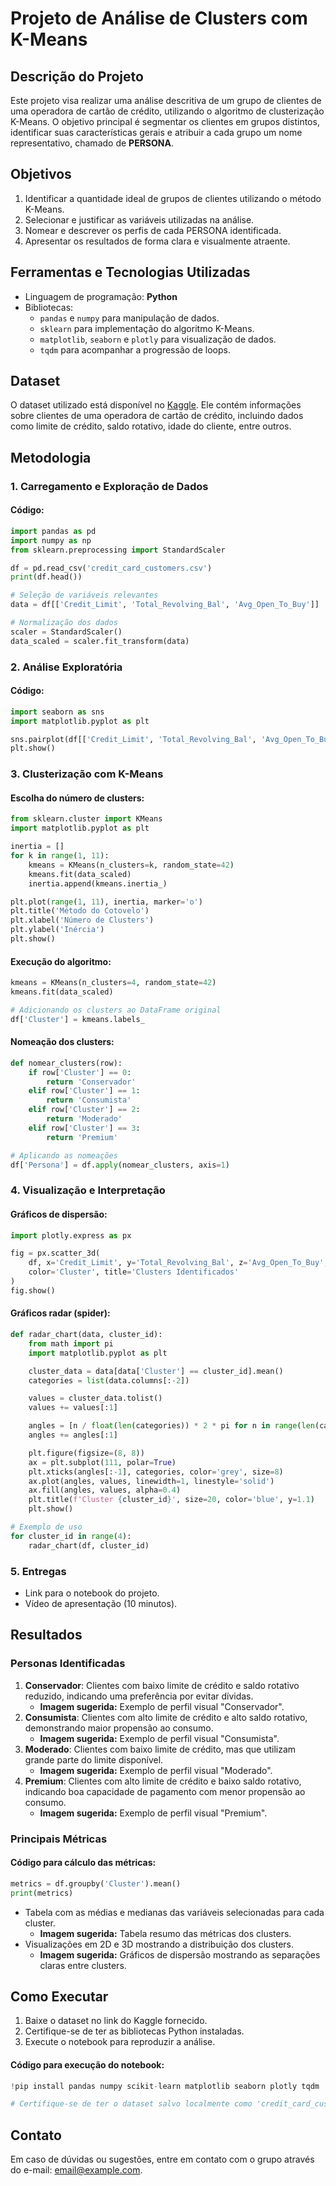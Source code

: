 # Projeto de Análise de Clusters com K-Means

## Descrição do Projeto
Este projeto visa realizar uma análise descritiva de um grupo de clientes de uma operadora de cartão de crédito, utilizando o algoritmo de clusterização K-Means. O objetivo principal é segmentar os clientes em grupos distintos, identificar suas características gerais e atribuir a cada grupo um nome representativo, chamado de **PERSONA**.

## Objetivos
1. Identificar a quantidade ideal de grupos de clientes utilizando o método K-Means.
2. Selecionar e justificar as variáveis utilizadas na análise.
3. Nomear e descrever os perfis de cada PERSONA identificada.
4. Apresentar os resultados de forma clara e visualmente atraente.

## Ferramentas e Tecnologias Utilizadas
- Linguagem de programação: **Python**
- Bibliotecas:
  - `pandas` e `numpy` para manipulação de dados.
  - `sklearn` para implementação do algoritmo K-Means.
  - `matplotlib`, `seaborn` e `plotly` para visualização de dados.
  - `tqdm` para acompanhar a progressão de loops.

## Dataset
O dataset utilizado está disponível no [Kaggle](https://www.kaggle.com/datasets/sakshigoyal7/credit-card-customers). Ele contém informações sobre clientes de uma operadora de cartão de crédito, incluindo dados como limite de crédito, saldo rotativo, idade do cliente, entre outros.

## Metodologia
### 1. Carregamento e Exploração de Dados
#### Código:
```python
import pandas as pd
import numpy as np
from sklearn.preprocessing import StandardScaler

df = pd.read_csv('credit_card_customers.csv')
print(df.head())

# Seleção de variáveis relevantes
data = df[['Credit_Limit', 'Total_Revolving_Bal', 'Avg_Open_To_Buy']]

# Normalização dos dados
scaler = StandardScaler()
data_scaled = scaler.fit_transform(data)
```

### 2. Análise Exploratória
#### Código:
```python
import seaborn as sns
import matplotlib.pyplot as plt

sns.pairplot(df[['Credit_Limit', 'Total_Revolving_Bal', 'Avg_Open_To_Buy']])
plt.show()
```

### 3. Clusterização com K-Means
#### Escolha do número de clusters:
```python
from sklearn.cluster import KMeans
import matplotlib.pyplot as plt

inertia = []
for k in range(1, 11):
    kmeans = KMeans(n_clusters=k, random_state=42)
    kmeans.fit(data_scaled)
    inertia.append(kmeans.inertia_)

plt.plot(range(1, 11), inertia, marker='o')
plt.title('Método do Cotovelo')
plt.xlabel('Número de Clusters')
plt.ylabel('Inércia')
plt.show()
```

#### Execução do algoritmo:
```python
kmeans = KMeans(n_clusters=4, random_state=42)
kmeans.fit(data_scaled)

# Adicionando os clusters ao DataFrame original
df['Cluster'] = kmeans.labels_
```

#### Nomeação dos clusters:
```python
def nomear_clusters(row):
    if row['Cluster'] == 0:
        return 'Conservador'
    elif row['Cluster'] == 1:
        return 'Consumista'
    elif row['Cluster'] == 2:
        return 'Moderado'
    elif row['Cluster'] == 3:
        return 'Premium'

# Aplicando as nomeações
df['Persona'] = df.apply(nomear_clusters, axis=1)
```

### 4. Visualização e Interpretação
#### Gráficos de dispersão:
```python
import plotly.express as px

fig = px.scatter_3d(
    df, x='Credit_Limit', y='Total_Revolving_Bal', z='Avg_Open_To_Buy',
    color='Cluster', title='Clusters Identificados'
)
fig.show()
```

#### Gráficos radar (spider):
```python
def radar_chart(data, cluster_id):
    from math import pi
    import matplotlib.pyplot as plt

    cluster_data = data[data['Cluster'] == cluster_id].mean()
    categories = list(data.columns[:-2])

    values = cluster_data.tolist()
    values += values[:1]

    angles = [n / float(len(categories)) * 2 * pi for n in range(len(categories))]
    angles += angles[:1]

    plt.figure(figsize=(8, 8))
    ax = plt.subplot(111, polar=True)
    plt.xticks(angles[:-1], categories, color='grey', size=8)
    ax.plot(angles, values, linewidth=1, linestyle='solid')
    ax.fill(angles, values, alpha=0.4)
    plt.title(f'Cluster {cluster_id}', size=20, color='blue', y=1.1)
    plt.show()

# Exemplo de uso
for cluster_id in range(4):
    radar_chart(df, cluster_id)
```

### 5. Entregas
- Link para o notebook do projeto.
- Vídeo de apresentação (10 minutos).

## Resultados
### Personas Identificadas
1. **Conservador**: Clientes com baixo limite de crédito e saldo rotativo reduzido, indicando uma preferência por evitar dívidas.
   - **Imagem sugerida:** Exemplo de perfil visual "Conservador".
2. **Consumista**: Clientes com alto limite de crédito e alto saldo rotativo, demonstrando maior propensão ao consumo.
   - **Imagem sugerida:** Exemplo de perfil visual "Consumista".
3. **Moderado**: Clientes com baixo limite de crédito, mas que utilizam grande parte do limite disponível.
   - **Imagem sugerida:** Exemplo de perfil visual "Moderado".
4. **Premium**: Clientes com alto limite de crédito e baixo saldo rotativo, indicando boa capacidade de pagamento com menor propensão ao consumo.
   - **Imagem sugerida:** Exemplo de perfil visual "Premium".

### Principais Métricas
#### Código para cálculo das métricas:
```python
metrics = df.groupby('Cluster').mean()
print(metrics)
```

- Tabela com as médias e medianas das variáveis selecionadas para cada cluster.
  - **Imagem sugerida:** Tabela resumo das métricas dos clusters.
- Visualizações em 2D e 3D mostrando a distribuição dos clusters.
  - **Imagem sugerida:** Gráficos de dispersão mostrando as separações claras entre clusters.

## Como Executar
1. Baixe o dataset no link do Kaggle fornecido.
2. Certifique-se de ter as bibliotecas Python instaladas.
3. Execute o notebook para reproduzir a análise.

#### Código para execução do notebook:
```python
!pip install pandas numpy scikit-learn matplotlib seaborn plotly tqdm

# Certifique-se de ter o dataset salvo localmente como 'credit_card_customers.csv'.
```

## Contato
Em caso de dúvidas ou sugestões, entre em contato com o grupo através do e-mail: [email@example.com](mailto:email@example.com).

